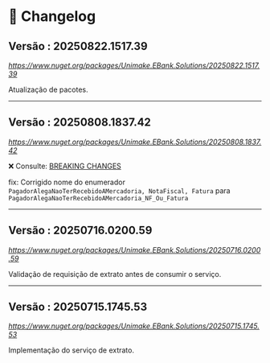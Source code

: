 ﻿# 🔖 Changelog

## Versão : 20250822.1517.39
_https://www.nuget.org/packages/Unimake.EBank.Solutions/20250822.1517.39_
Atualização de pacotes.

---

## Versão : 20250808.1837.42

_https://www.nuget.org/packages/Unimake.EBank.Solutions/20250808.1837.42_

❌ Consulte: [BREAKING CHANGES](BREAKING_CHANGES.md#versão--20250808183742)

fix: Corrigido nome do enumerador `PagadorAlegaNaoTerRecebidoAMercadoria, NotaFiscal, Fatura` para `PagadorAlegaNaoTerRecebidoAMercadoria_NF_Ou_Fatura`

---

## Versão : 20250716.0200.59
_https://www.nuget.org/packages/Unimake.EBank.Solutions/20250716.0200.59_

Validação de requisição de extrato antes de consumir o serviço.

---

## Versão : 20250715.1745.53
_https://www.nuget.org/packages/Unimake.EBank.Solutions/20250715.1745.53_

Implementação do serviço de extrato.

